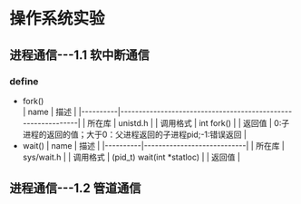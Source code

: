 # 操作系统实验

## 进程通信---1.1 软中断通信
### define
   - fork()  
     | name     | 描述                                                         |
     |----------|--------------------------------------------------------------|
     | 所在库   | unistd.h                                                     |
     | 调用格式 | int fork()                                                   |
     | 返回值   | 0:子进程的返回的值；大于0：父进程返回的子进程pid;-1:错误返回 |
   - wait()
     | name     | 描述                       |
     |----------|----------------------------|
     | 所在库   | sys/wait.h                 |
     | 调用格式 | (pid_t) wait(int *statloc) |
     | 返回值   | 

## 进程通信---1.2 管道通信
